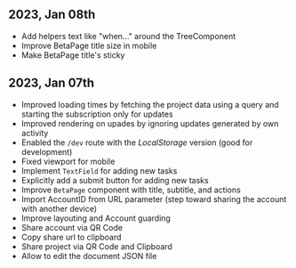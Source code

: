 ## 2023, Jan 08th
- Add helpers text like "when..." around the TreeComponent
- Improve BetaPage title size in mobile
- Make BetaPage title's sticky

## 2023, Jan 07th

- Improved loading times by fetching the project data using a query and starting the subscription only for updates
- Improved rendering on upades by ignoring updates generated by own activity
- Enabled the `/dev` route with the _LocalStorage_ version (good for development)
- Fixed viewport for mobile
- Implement `TextField` for adding new tasks
- Explicitly add a submit button for adding new tasks
- Improve `BetaPage` component with title, subtitle, and actions
- Import AccountID from URL parameter (step toward sharing the account with another device)
- Improve layouting and Account guarding
- Share account via QR Code
- Copy share url to clipboard
- Share project via QR Code and Clipboard
- Allow to edit the document JSON file